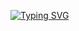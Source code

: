 [![Typing SVG](https://readme-typing-svg.demolab.com?font=Fira+Code&pause=1000&width=435&lines=Welcome+to+Hector's+World)](https://git.io/typing-svg)

<!--
**mrrobot16/mrrobot16** is a ✨ _special_ ✨ repository because its `README.md` (this file) appears on your GitHub profile.

Here are some ideas to get you started:

- 🔭 I’m currently working on ...
- 🌱 I’m currently learning ...
- 👯 I’m looking to collaborate on ...
- 🤔 I’m looking for help with ...
- 💬 Ask me about ...
- 📫 How to reach me: ...
- 😄 Pronouns: ...
- ⚡ Fun fact: ...
-->
